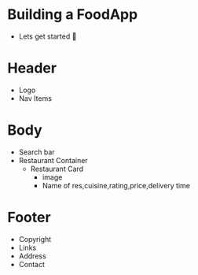 # Building a FoodApp
 - Lets get started 🚀


# Header
 - Logo
 - Nav Items

# Body
 - Search bar
 - Restaurant Container
   - Restaurant Card
     - image
     - Name of res,cuisine,rating,price,delivery time

# Footer
 - Copyright
 - Links
 - Address
 - Contact